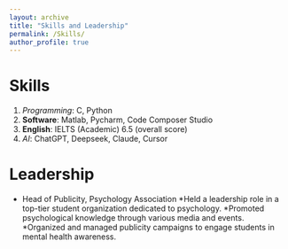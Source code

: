 ```yaml
---
layout: archive
title: "Skills and Leadership"
permalink: /Skills/
author_profile: true
---
```


Skills
======
 1. *Programming*: C, Python
 2. **Software**: Matlab, Pycharm, Code Composer Studio
 3. **English**: IELTS (Academic) 6.5 (overall score)
 4. *AI*: ChatGPT, Deepseek, Claude, Cursor

Leadership
======
* Head of Publicity, Psychology Association
  *Held a leadership role in a top-tier student organization dedicated to psychology.
  *Promoted psychological knowledge through various media and events.
  *Organized and managed publicity campaigns to engage students in mental health awareness.
